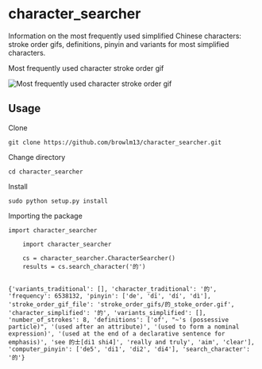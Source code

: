 # character_searcher
Information on the most frequently used simplified Chinese characters: stroke order gifs, definitions, pinyin and variants for most simplified characters.

Most frequently used character stroke order gif

![Most frequently used character stroke order gif](https://github.com/browlm13/CharacterSearcher/blob/master/CharacterSearcher/的_stoke_order.gif)

## Usage
Clone
```
git clone https://github.com/browlm13/character_searcher.git
```
Change directory
```
cd character_searcher
```
Install
```
sudo python setup.py install
```
Importing the package
```
import character_searcher
```

```
    import character_searcher

    cs = character_searcher.CharacterSearcher()
    results = cs.search_character('的')
    
```

```
{'variants_traditional': [], 'character_traditional': '的', 'frequency': 6538132, 'pinyin': ['de', 'dī', 'dí', 'dì'], 'stroke_order_gif_file': 'stroke_order_gifs/的_stoke_order.gif', 'character_simplified': '的', 'variants_simplified': [], 'number_of_strokes': 8, 'definitions': ['of', "~'s (possessive particle)", '(used after an attribute)', '(used to form a nominal expression)', '(used at the end of a declarative sentence for emphasis)', 'see 的士[di1 shi4]', 'really and truly', 'aim', 'clear'], 'computer_pinyin': ['de5', 'di1', 'di2', 'di4'], 'search_character': '的'}
```
